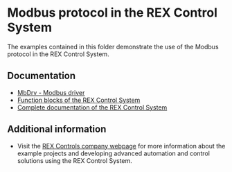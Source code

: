 ﻿Modbus protocol in the REX Control System 
=========================================

The examples contained in this folder demonstrate the use of the Modbus protocol
in the REX Control System.

## Documentation ##

- [MbDrv - Modbus driver](https://www.rexcontrols.com/media/2.50.1/doc/ENGLISH/MANUALS/MbDrv/MbDrv_ENG.html)
- [Function blocks of the REX Control System](https://www.rexcontrols.com/media/2.50.1/doc/ENGLISH/MANUALS/BRef/BRef_ENG.html)
- [Complete documentation of the REX Control System](http://www.rexcontrols.com/documentation-and-support)

## Additional information ##

- Visit the [REX Controls company webpage](http://www.rexcontrols.com) 
for more information about the example projects and developing advanced 
automation and control solutions using the REX Control System.
